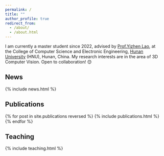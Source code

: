 ```yaml
---
permalink: /
title: ""
author_profile: true
redirect_from: 
  - /about/
  - /about.html
---
```


I am currently a master student since 2022, advised by [Prof.Yizhen Lao](https://scholar.google.fr/citations?user=OhPsgH0AAAAJ&hl=en), at the College of Computer Science and Electronic Engineering, [Hunan University](https://www.hnu.edu.cn/) (HNU), Hunan, China. My research interests are in the area of 3D Computer Vision. Open to collaboration! 😊



## News
<style style="text/css"> .news{font-size:0.75em;} </style>
{% include news.html %}


## Publications

<style style="text/css"> .hoverTable{ width:85%; border-collapse:collapse; border: 0px; } .hoverTable td{ padding:7px; border:#4e95f4 0px solid; } /* Define the default color for all the table rows */ .hoverTable tr{} /* Define the hover highlight color for the table row */ .hoverTable tr:hover { background-color: #f7f7f7; } </style> {% for post in site.publications reversed %} {% include publications.html %} {% endfor %}

## Teaching 

<style style="text/css"> .news{font-size:0.75em;} </style>

{% include teaching.html %}
